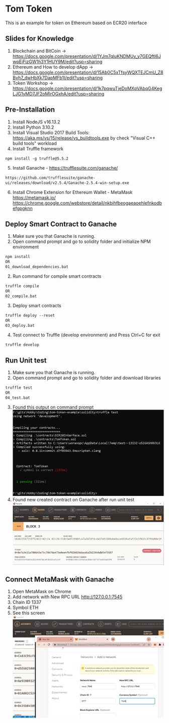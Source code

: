 # Tom Token
This is an example for token on Ethereum based on ECR20 interface

## Slides for Knowledge
1. Blockchain and BitCoin -> https://docs.google.com/presentation/d/1YJm7qluKNDMUy_y7GEQftl6JwpEjFizGW1h3Y1HUY9M/edit?usp=sharing
2. Ethereum and How to develop dApp -> https://docs.google.com/presentation/d/15Ab0C5xTfsyWQXTEJCmU_Z8Bvh7_dwHbXk7DapMFb1I/edit?usp=sharing
3. Token Workshop -> https://docs.google.com/presentation/d/1k7pqwuTjeDoMXpVAbqG4KegLJG1yMD7JF2oMIrOGxhA/edit?usp=sharing

## Pre-Installation
1. Install NodeJS v16.13.2
2. Install Python 3.10.2
3. Install Visual Studio 2017 Build Tools: https://aka.ms/vs/15/release/vs_buildtools.exe
by check "Visual C++ build tools" workload
4. Install Truffle framework
```
npm install -g truffle@5.5.2
```
5. Install Ganache - https://trufflesuite.com/ganache/
```
https://github.com/trufflesuite/ganache-ui/releases/download/v2.5.4/Ganache-2.5.4-win-setup.exe
```
6. Install Chrome Extension for Ethereum Wallet - MetaMask 
   https://metamask.io/
   https://chrome.google.com/webstore/detail/nkbihfbeogaeaoehlefnkodbefgpgknn

## Deploy Smart Contract to Ganache
1. Make sure you that Ganache is running.
2. Open command prompt and go to solidity folder and initialize NPM environment

```
npm install
OR
01_download_dependencies.bat
```

2. Run command for compile smart contracts

```
truffle compile
OR
02_compile.bat
```

3. Deploy smart contracts

```
truffle deploy --reset
OR
03_deploy.bat
```

4. Test connect to Truffle (develop environment) and Press Ctrl+C for exit
```
truffle develop
```

## Run Unit test
1. Make sure you that Ganache is running.
2. Open command prompt and go to solidity folder and download libraries
```
truffle test
OR
04_test.bat
```
3. Found this output on command prompt
![unit test](images/unit_test.png)
4. Found new created contract on Ganache after run unit test
![new contract](images/new_contract.png)

## Connect MetaMask with Ganache
1. Open MetaMask on Chrome
2. Add network with New RPC URL
http://127.0.0.1:7545
3. Chain ID
1337
4. Symbol
ETH
5. See this screen ![unit test](images/setup_network.png)